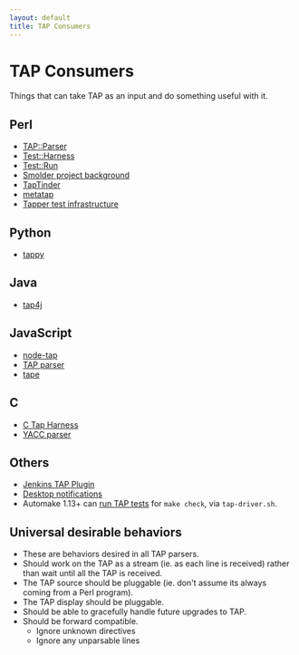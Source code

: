 ```yaml
---
layout: default
title: TAP Consumers
---
```


# TAP Consumers

Things that can take TAP as an input and do something useful with it.

## Perl

-    [TAP::Parser](http://search.cpan.org/~markwkm/Test-Parser-1.9/lib/Test/Parser.pm)
-    [Test::Harness](http://search.cpan.org/~leont/Test-Harness-3.30/lib/Test/Harness.pm)
-    [Test::Run](http://search.cpan.org/~shlomif/Test-Run-0.0302/lib/Test/Run.pm)
-    [Smolder project background](http://sourceforge.net/projects/smolder/)
-    [TapTinder](http://dev.taptinder.org/wiki/TapTinder)
-    [metatap](http://search.cpan.org/search?query=metatap)
-    [Tapper test infrastructure](http://tapper-testing.org)

## Python

-    [tappy](https://pypi.python.org/pypi/tap.py)

## Java

-    [tap4j](http://sourceforge.net/projects/tap4j/)

## JavaScript

-    [node-tap](https://www.npmjs.com/package/tap)
-    [TAP parser](https://www.npmjs.com/package/tap-parser)
-    [tape](https://www.npmjs.com/package/tape)

## C

-    [C Tap Harness](http://www.eyrie.org/~eagle/software/c-tap-harness/)
-    [YACC parser](https://github.com/ligurio/tap-parser)

## Others

-    [Jenkins TAP Plugin](https://wiki.jenkins-ci.org/display/JENKINS/TAP+Plugin)
-    [Desktop notifications](https://github.com/ryandoyle/shouldertap)
-    Automake 1.13+ can [run TAP tests](https://www.gnu.org/software/automake/manual/html_node/Using-the-TAP-test-protocol.html#Using-the-TAP-test-protocol) for `make check`, via `tap-driver.sh`.

## Universal desirable behaviors

-    These are behaviors desired in all TAP parsers.
-    Should work on the TAP as a stream (ie. as each line is received) rather than wait until all the TAP is received.
-    The TAP source should be pluggable (ie. don't assume its always coming from a Perl program).
-    The TAP display should be pluggable.
-    Should be able to gracefully handle future upgrades to TAP.
-    Should be forward compatible.
     -    Ignore unknown directives
     -    Ignore any unparsable lines
